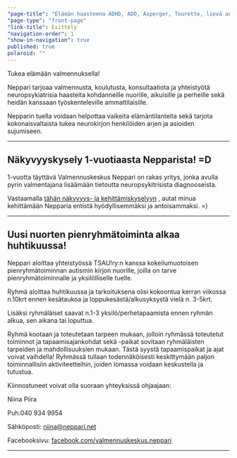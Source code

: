 ```yaml
---
"page-title": "Elämän haasteena ADHD, ADD, Asperger, Tourette, lievä autismi?"
"page-type": "front-page"
"link-title": Esittely
"navigation-order": 1
"show-in-navigation": true
published: true
polaroid: ""
---
```











Tukea elämään valmennuksella!

Neppari tarjoaa valmennusta, koulutusta, konsultaatiota ja yhteistyötä neuropsykiatrisia haasteita kohdanneille nuorille, aikuisille ja perheille sekä heidän kanssaan työskenteleville ammattilaisille.

Nepparin tuella voidaan helpottaa vaikeita elämäntilanteita sekä tarjota kokonaisvaltaista tukea neurokirjon henkilöiden arjen ja asioiden sujumiseen.

___

## Näkyvyyskysely 1-vuotiaasta Nepparista! =D

1-vuotta täyttävä Valmennuskeskus Neppari on rakas yritys, jonka avulla pyrin valmentajana lisäämään tietoutta neuropsykitrisista diagnooseista.

Vastaamalla [tähän näkyvyys- ja kehittämiskyselyyn](https://docs.google.com/forms/d/176dqWqr1rtptN2gY9Z10OUQjiLbrq1T9Zu-S_kPgq-U/viewform) , autat minua kehittämään Nepparia entistä hyödyllisemmäksi ja antoisammaksi. =)

___

## Uusi nuorten pienryhmätoiminta alkaa huhtikuussa!

Neppari aloittaa yhteistyössä TSAU!ry:n kanssa kokeilumuotoisen pienryhmätoiminnan autismin kirjon nuorille, joilla on tarve pienryhmätoiminnalle ja yksilölliselle tuelle.

Ryhmä aloittaa huhtikuussa ja tarkoituksena olisi kokoontua kerran
viikossa n.10krt ennen kesätaukoa ja loppukesästä/alkusyksystä vielä n. 3-5krt.

Lisäksi ryhmäläiset saavat n.1-3 yksilö/perhetapaamista ennen ryhmän alkua, sen aikana tai loputtua.

Ryhmä kootaan ja toteutetaan tarpeen mukaan, jolloin ryhmässä toteutetut toiminnot ja tapaamisajankohdat sekä -paikat sovitaan ryhmäläisten tarpeiden ja mahdollisuuksien mukaan.
Tästä syystä tapaamispaikat ja ajat voivat vaihdella!
Ryhmässä tullaan todennäköisesti keskittymään paljon toiminnallisiin aktiviteetteihin, joiden lomassa voidaan keskustella ja tutustua.

Kiinnostuneet voivat olla suoraan yhteyksissä ohjaajaan:

Niina Piira

Puh.040 934 9954

Sähköposti: niina@neppari.net

Facebooksivu: [facebook.com/valmennuskeskus.neppari](https://www.facebook.com/valmennuskeskus.neppari/)

___
